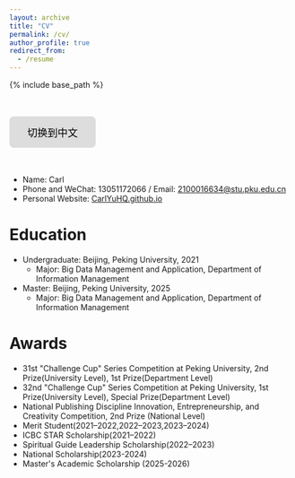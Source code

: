 ```yaml
---
layout: archive
title: "CV"
permalink: /cv/
author_profile: true
redirect_from:
  - /resume
---
```




{% include base_path %}

<head>
    <meta charset="UTF-8">
    <meta name="viewport" content="width=device-width, initial-scale=1.0">
    <title>中文页面</title>
    <style>
        .btn {
            background-color: #ddd; 
            border: none;
            color: black;
            padding: 15px 32px;
            text-align: center;
            text-decoration: none;
            display: inline-block;
            font-size: 18px;
            cursor: pointer;
            border-radius: 8px;
            transition: background-color 0.3s, transform 0.2s;
        }
        .btn:hover {
            background-color: #ccc; 
            transform: scale(1.1); /* 放大效果 */
        }
        .btn:active {
            background-color: #bbb; /* 点击时变更颜色 */
            transform: scale(1.05); /* 按钮按下时稍微缩小 */
        }
    </style>
</head>
<body>
    <br/><br/>
    <div class="container">
<button class="btn" onclick="window.location.href='/cv-zh'">切换到中文</button>
    </div>
    <br/><br/>
</body>

* Name: Carl 
* Phone and WeChat: 13051172066 / Email: [2100016634@stu.pku.edu.cn](2100016634@stu.pku.edu.cn)
* Personal Website: [CarlYuHQ.github.io](https://CarlYuHQ.github.io/)

Education
======
* Undergraduate: Beijing, Peking University, 2021
  * Major: Big Data Management and Application, Department of Information Management
* Master: Beijing, Peking University, 2025
  * Major: Big Data Management and Application, Department of Information Management

Awards
======
* 31st "Challenge Cup" Series Competition at Peking University, 2nd Prize(University Level), 1st Prize(Department Level)
* 32nd "Challenge Cup" Series Competition at Peking University, 1st Prize(University Level), Special Prize(Department Level)
* National Publishing Discipline Innovation, Entrepreneurship, and Creativity Competition, 2nd Prize (National Level)
* Merit Student(2021–2022,2022–2023,2023–2024)
* ICBC STAR Scholarship(2021–2022)
* Spiritual Guide Leadership Scholarship(2022–2023)
* National Scholarship(2023-2024)
* Master's Academic Scholarship (2025-2026)

<!--
Work experience
======
* Summer 2015: Research Assistant
  * Github University
  * Duties included: Tagging issues
  * Supervisor: Professor Git

* Fall 2015: Research Assistant
  * Github University
  * Duties included: Merging pull requests
  * Supervisor: Professor Hub
  


Publications
======
  <ul>{% for post in site.publications %}
    {% include archive-single-cv.html %}
  {% endfor %}</ul>
  
Talks
======
  <ul>{% for post in site.talks %}
    {% include archive-single-talk-cv.html %}
  {% endfor %}</ul>
  
Teaching
======
  <ul>{% for post in site.teaching %}
    {% include archive-single-cv.html %}
  {% endfor %}</ul>
  
Service and leadership
======
* Currently signed in to 43 different slack teams
-->